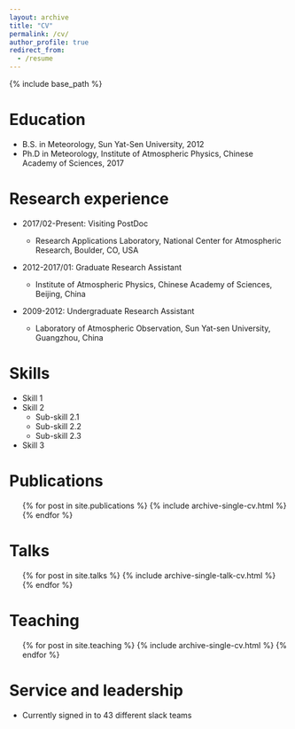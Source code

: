 ```yaml
---
layout: archive
title: "CV"
permalink: /cv/
author_profile: true
redirect_from:
  - /resume
---
```


{% include base_path %}

Education
======
* B.S. in Meteorology, Sun Yat-Sen University, 2012
* Ph.D in Meteorology, Institute of Atmospheric Physics, Chinese Academy of Sciences, 2017

Research experience
======
* 2017/02-Present: Visiting PostDoc
  * Research Applications Laboratory, National Center for Atmospheric Research, Boulder, CO, USA

* 2012-2017/01: Graduate Research Assistant
  * Institute of Atmospheric Physics, Chinese Academy of Sciences, Beijing, China

* 2009-2012: Undergraduate Research Assistant
  * Laboratory of Atmospheric Observation, Sun Yat-sen University, Guangzhou, China


Skills
======
* Skill 1
* Skill 2
  * Sub-skill 2.1
  * Sub-skill 2.2
  * Sub-skill 2.3
* Skill 3

Publications
======
  <ul>{% for post in site.publications %}
    {% include archive-single-cv.html %}
  {% endfor %}</ul>
  
Talks
======
  <ul>{% for post in site.talks %}
    {% include archive-single-talk-cv.html %}
  {% endfor %}</ul>
  
Teaching
======
  <ul>{% for post in site.teaching %}
    {% include archive-single-cv.html %}
  {% endfor %}</ul>
  
Service and leadership
======
* Currently signed in to 43 different slack teams
